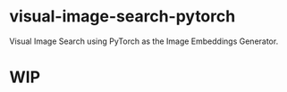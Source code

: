 # visual-image-search-pytorch
Visual Image Search using PyTorch as the Image Embeddings Generator.

# WIP
